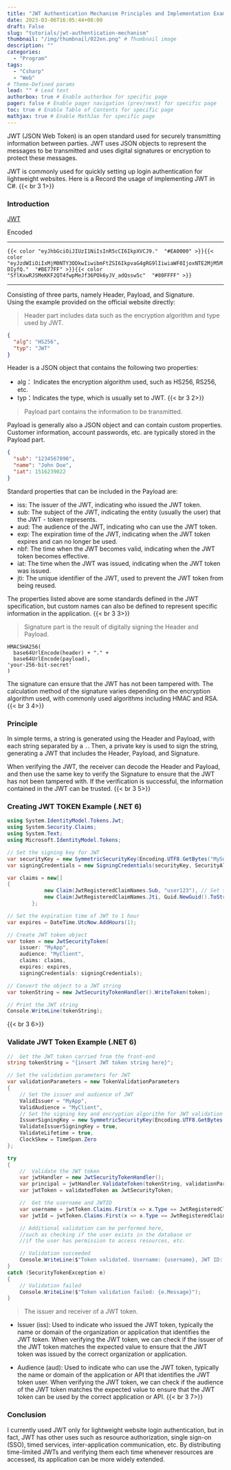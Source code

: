 ```yaml
---
title: "JWT Authentication Mechanism Principles and Implementation Examples (C#) "
date: 2023-03-06T16:05:44+08:00
draft: False
slug: "tutorials/jwt-authentication-mechanism"
thumbnail: "/img/thumbnail/022en.png" # Thumbnail image
description: ""
categories:
  - "Program"
tags:
  - "Csharp"
  - "Web"
# Theme-Defined params
lead: "" # Lead text
authorbox: true # Enable authorbox for specific page
pager: false # Enable pager navigation (prev/next) for specific page
toc: true # Enable Table of Contents for specific page
mathjax: true # Enable MathJax for specific page
---
```

JWT (JSON Web Token) is an open standard used for securely transmitting information between parties. JWT uses JSON objects to represent the messages to be transmitted and uses digital signatures or encryption to protect these messages.
<!--more-->
JWT is commonly used for quickly setting up login authentication for lightweight websites. Here is a Record the usage of implementing JWT in C#.
{{< br 3  1>}}
### Introduction
[JWT](https://jwt.io/  "JWT")   

Encoded 

---
`{{< color "eyJhbGciOiJIUzI1NiIsInR5cCI6IkpXVCJ9."  "#EA0000" >}}{{< color "eyJzdWIiOiIxMjM0NTY3ODkwIiwibmFtZSI6IkpvaG4gRG9lIiwiaWF0IjoxNTE2MjM5MDIyfQ."  "#BE77FF" >}}{{< color "SflKxwRJSMeKKF2QT4fwpMeJf36POk6yJV_adQssw5c"  "#80FFFF" >}}`

---
Consisting of three parts, namely Header, Payload, and Signature.  
Using the example provided on the official website directly:
> Header part includes data such as the encryption algorithm and type used by JWT.
```JSON
{
  "alg": "HS256",
  "typ": "JWT"
}
```
Header is a JSON object that contains the following two properties:  
- alg： Indicates the encryption algorithm used, such as HS256, RS256, etc.
- typ：Indicates the type, which is usually set to JWT.
{{< br 3  2>}}
> Payload part contains the information to be transmitted.   

Payload is generally also a JSON object and can contain custom properties. Customer information, account passwords, etc. are typically stored in the Payload part.  
```JSON
{
  "sub": "1234567890",
  "name": "John Doe",
  "iat": 1516239022
}
```
Standard properties that can be included in the Payload are:  
- iss: The issuer of the JWT, indicating who issued the JWT token.
- sub: The subject of the JWT, indicating the entity (usually the user) that the JWT - token represents.
- aud: The audience of the JWT, indicating who can use the JWT token.
- exp: The expiration time of the JWT, indicating when the JWT token expires and can no longer be used.
- nbf: The time when the JWT becomes valid, indicating when the JWT token becomes effective.
- iat: The time when the JWT was issued, indicating when the JWT token was issued.
- jti: The unique identifier of the JWT, used to prevent the JWT token from being reused.

The properties listed above are some standards defined in the JWT specification, but custom names can also be defined to represent specific information in the application. 
{{< br 3  3>}}
> Signature part is the result of digitally signing the Header and Payload.

```
HMACSHA256(
  base64UrlEncode(header) + "." +
  base64UrlEncode(payload),
'your-256-bit-secret'
)
```
The signature can ensure that the JWT has not been tampered with. The calculation method of the signature varies depending on the encryption algorithm used, with commonly used algorithms including HMAC and RSA.  
{{< br 3  4>}}
### Principle
In simple terms, a string is generated using the Header and Payload, with each string separated by a `.`. Then, a private key is used to sign the string, generating a JWT that includes the Header, Payload, and Signature.  

When verifying the JWT, the receiver can decode the Header and Payload, and then use the same key to verify the Signature to ensure that the JWT has not been tampered with. If the verification is successful, the information contained in the JWT can be trusted.
{{< br 3  5>}}
### Creating JWT TOKEN Example (.NET 6)
```C#  {linenos=inline}
using System.IdentityModel.Tokens.Jwt;
using System.Security.Claims;
using System.Text;
using Microsoft.IdentityModel.Tokens;

// Set the signing key for JWT
var securityKey = new SymmetricSecurityKey(Encoding.UTF8.GetBytes("MySuperSecretKey"));
var signingCredentials = new SigningCredentials(securityKey, SecurityAlgorithms.HmacSha256);

var claims = new[]
{
            new Claim(JwtRegisteredClaimNames.Sub, "user123"), // Set the username
            new Claim(JwtRegisteredClaimNames.Jti, Guid.NewGuid().ToString()) //  Set the JWT ID
        };

// Set the expiration time of JWT to 1 hour
var expires = DateTime.UtcNow.AddHours(1);

// Create JWT token object
var token = new JwtSecurityToken(
    issuer: "MyApp",
    audience: "MyClient",
    claims: claims,
    expires: expires,
    signingCredentials: signingCredentials);

// Convert the object to a JWT string
var tokenString = new JwtSecurityTokenHandler().WriteToken(token);

// Print the JWT string
Console.WriteLine(tokenString);
```
{{< br 3  6>}}
### Validate JWT Token Example (.NET 6)
```C#  {linenos=inline}
//  Get the JWT token carried from the front-end
string tokenString = "{insert JWT token string here}";

// Set the validation parameters for JWT
var validationParameters = new TokenValidationParameters
{
    // Set the issuer and audience of JWT
    ValidIssuer = "MyApp",
    ValidAudience = "MyClient",
    // Set the signing key and encryption algorithm for JWT validation
    IssuerSigningKey = new SymmetricSecurityKey(Encoding.UTF8.GetBytes("MySuperSecretKey")),
    ValidateIssuerSigningKey = true,
    ValidateLifetime = true,
    ClockSkew = TimeSpan.Zero
};

try
{
    //  Validate the JWT token
    var jwtHandler = new JwtSecurityTokenHandler();
    var principal = jwtHandler.ValidateToken(tokenString, validationParameters, out var validatedToken);
    var jwtToken = validatedToken as JwtSecurityToken;

    //  Get the username and JWTID
    var username = jwtToken.Claims.First(x => x.Type == JwtRegisteredClaimNames.Sub).Value;
    var jwtId = jwtToken.Claims.First(x => x.Type == JwtRegisteredClaimNames.Jti).Value;

    // Additional validation can be performed here, 
    //such as checking if the user exists in the database or 
    //if the user has permission to access resources, etc.

    // Validation succeeded
    Console.WriteLine($"Token validated. Username: {username}, JWT ID: {jwtId}");
}
catch (SecurityTokenException e)
{
    // Validation failed
    Console.WriteLine($"Token validation failed: {e.Message}");
}

```
> The issuer and receiver of a JWT token.
- Issuer (iss): Used to indicate who issued the JWT token, typically the name or domain of the organization or application that identifies the JWT token. When verifying the JWT token, we can check if the issuer of the JWT token matches the expected value to ensure that the JWT token was issued by the correct organization or application.

- Audience (aud): Used to indicate who can use the JWT token, typically the name or domain of the application or API that identifies the JWT token user. When verifying the JWT token, we can check if the audience of the JWT token matches the expected value to ensure that the JWT token can be used by the correct application or API.
{{< br 3  7>}}
### Conclusion
I currently used JWT only for lightweight website login authentication, but in fact, JWT has other uses such as resource authorization, single sign-on (SSO), timed services, inter-application communication, etc. By distributing time-limited JWTs and verifying them each time whenever resources are accessed, its application can be more widely extended.  




